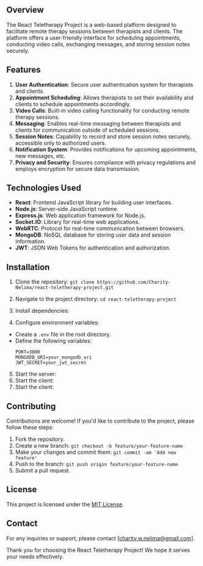 
## Overview

The React Teletherapy Project is a web-based platform designed to facilitate remote therapy sessions between therapists and clients. The platform offers a user-friendly interface for scheduling appointments, conducting video calls, exchanging messages, and storing session notes securely.

## Features

1. **User Authentication**: Secure user authentication system for therapists and clients.
2. **Appointment Scheduling**: Allows therapists to set their availability and clients to schedule appointments accordingly.
3. **Video Calls**: Built-in video calling functionality for conducting remote therapy sessions.
4. **Messaging**: Enables real-time messaging between therapists and clients for communication outside of scheduled sessions.
5. **Session Notes**: Capability to record and store session notes securely, accessible only to authorized users.
6. **Notification System**: Provides notifications for upcoming appointments, new messages, etc.
7. **Privacy and Security**: Ensures compliance with privacy regulations and employs encryption for secure data transmission.

## Technologies Used

- **React**: Frontend JavaScript library for building user interfaces.
- **Node.js**: Server-side JavaScript runtime.
- **Express.js**: Web application framework for Node.js.
- **Socket.IO**: Library for real-time web applications.
- **WebRTC**: Protocol for real-time communication between browsers.
- **MongoDB**: NoSQL database for storing user data and session information.
- **JWT**: JSON Web Tokens for authentication and authorization.

## Installation

1. Clone the repository: `git clone https://github.com/Charity-Nelima/react-teletherapy-project.git`
2. Navigate to the project directory: `cd react-teletherapy-project`
3. Install dependencies:

4.  Configure environment variables:
- Create a `.env` file in the root directory.
- Define the following variables:
  ```
  PORT=3000
  MONGODB_URI=your_mongodb_uri
  JWT_SECRET=your_jwt_secret
  ```
5. Start the server:
6. Start the client:
7. Start the client:

## Contributing

Contributions are welcome! If you'd like to contribute to the project, please follow these steps:
1. Fork the repository.
2. Create a new branch: `git checkout -b feature/your-feature-name`
3. Make your changes and commit them: `git commit -am 'Add new feature'`
4. Push to the branch: `git push origin feature/your-feature-name`
5. Submit a pull request.

## License

This project is licensed under the [MIT License](LICENSE).

## Contact

For any inquiries or support, please contact [charity.w.nelima@gmail.com].

Thank you for choosing the React Teletherapy Project! We hope it serves your needs effectively.



